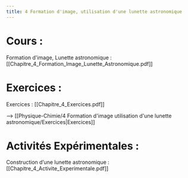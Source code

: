 ```yaml
---
title: 4 Formation d'image, utilisation d'une lunette astronomique
---
```

# Cours :
Formation d'image, Lunette astronomique : [[Chapitre_4_Formation_Image_Lunette_Astronomique.pdf]]

# Exercices :
Exercices : [[Chapitre_4_Exercices.pdf]]

--> [[Physique-Chimie/4 Formation d'image utilisation d'une lunette astronomique/Exercices|Exercices]]
# Activités Expérimentales :
Construction d’une lunette astronomique : [[Chapitre_4_Activite_Experimentale.pdf]]
